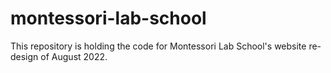 # montessori-lab-school

This repository is holding the code for Montessori Lab School's website re-design of August 2022.
